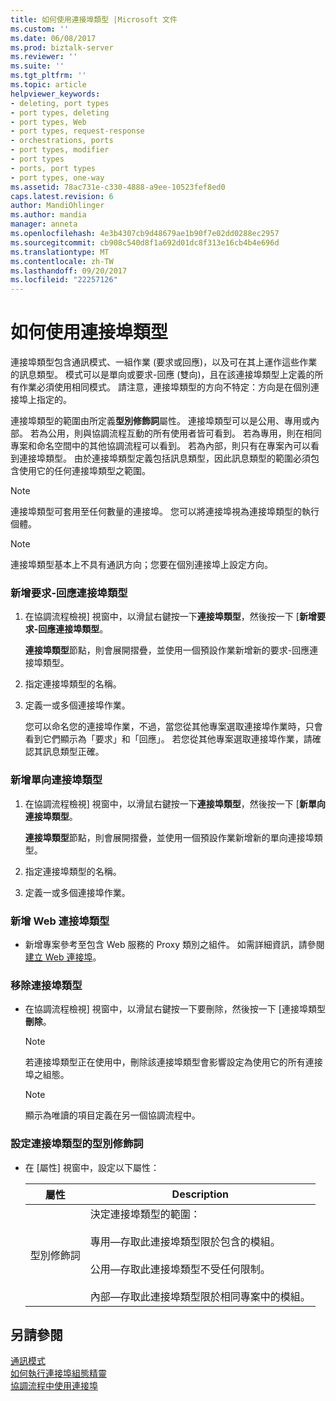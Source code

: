 ```yaml
---
title: 如何使用連接埠類型 |Microsoft 文件
ms.custom: ''
ms.date: 06/08/2017
ms.prod: biztalk-server
ms.reviewer: ''
ms.suite: ''
ms.tgt_pltfrm: ''
ms.topic: article
helpviewer_keywords:
- deleting, port types
- port types, deleting
- port types, Web
- port types, request-response
- orchestrations, ports
- port types, modifier
- port types
- ports, port types
- port types, one-way
ms.assetid: 78ac731e-c330-4888-a9ee-10523fef8ed0
caps.latest.revision: 6
author: MandiOhlinger
ms.author: mandia
manager: anneta
ms.openlocfilehash: 4e3b4307cb9d48679ae1b90f7e02dd0288ec2957
ms.sourcegitcommit: cb908c540d8f1a692d01dc8f313e16cb4b4e696d
ms.translationtype: MT
ms.contentlocale: zh-TW
ms.lasthandoff: 09/20/2017
ms.locfileid: "22257126"
---
```

# <a name="how-to-work-with-port-types"></a>如何使用連接埠類型
連接埠類型包含通訊模式、一組作業 (要求或回應)，以及可在其上運作這些作業的訊息類型。 模式可以是單向或要求-回應 (雙向)，且在該連接埠類型上定義的所有作業必須使用相同模式。 請注意，連接埠類型的方向不特定：方向是在個別連接埠上指定的。  
  
 連接埠類型的範圍由所定義**型別修飾詞**屬性。 連接埠類型可以是公用、專用或內部。 若為公用，則與協調流程互動的所有使用者皆可看到。 若為專用，則在相同專案和命名空間中的其他協調流程可以看到。 若為內部，則只有在專案內可以看到連接埠類型。 由於連接埠類型定義包括訊息類型，因此訊息類型的範圍必須包含使用它的任何連接埠類型之範圍。  
  
> [!NOTE]
>  連接埠類型可套用至任何數量的連接埠。 您可以將連接埠視為連接埠類型的執行個體。  
  
> [!NOTE]
>  連接埠類型基本上不具有通訊方向；您要在個別連接埠上設定方向。  
  
### <a name="to-add-a-request-response-port-type"></a>新增要求-回應連接埠類型  
  
1.  在協調流程檢視] 視窗中，以滑鼠右鍵按一下**連接埠類型**，然後按一下 [**新增要求-回應連接埠類型**。  
  
     **連接埠類型**節點，則會展開摺疊，並使用一個預設作業新增新的要求-回應連接埠類型。  
  
2.  指定連接埠類型的名稱。  
  
3.  定義一或多個連接埠作業。  
  
     您可以命名您的連接埠作業，不過，當您從其他專案選取連接埠作業時，只會看到它們顯示為「要求」和「回應」。 若您從其他專案選取連接埠作業，請確認其訊息類型正確。  
  
### <a name="to-add-a-one-way-port-type"></a>新增單向連接埠類型  
  
1.  在協調流程檢視] 視窗中，以滑鼠右鍵按一下**連接埠類型**，然後按一下 [**新單向連接埠類型**。  
  
     **連接埠類型**節點，則會展開摺疊，並使用一個預設作業新增新的單向連接埠類型。  
  
2.  指定連接埠類型的名稱。  
  
3.  定義一或多個連接埠作業。  
  
### <a name="to-add-a-web-port-type"></a>新增 Web 連接埠類型  
  
-   新增專案參考至包含 Web 服務的 Proxy 類別之組件。 如需詳細資訊，請參閱[建立 Web 連接埠](../core/creating-web-ports.md)。  
  
### <a name="to-remove-a-port-type"></a>移除連接埠類型  
  
-   在協調流程檢視] 視窗中，以滑鼠右鍵按一下要刪除，然後按一下 [連接埠類型**刪除**。  
  
    > [!NOTE]
    >  若連接埠類型正在使用中，刪除該連接埠類型會影響設定為使用它的所有連接埠之組態。  
  
    > [!NOTE]
    >  顯示為唯讀的項目定義在另一個協調流程中。  
  
### <a name="to-set-the-type-modifier-for-a-port-type"></a>設定連接埠類型的型別修飾詞  
  
-   在 [屬性] 視窗中，設定以下屬性：  
  
    |屬性|Description|  
    |--------------|-----------------|  
    |型別修飾詞|決定連接埠類型的範圍：<br /><br /> 專用—存取此連接埠類型限於包含的模組。<br /><br /> 公用—存取此連接埠類型不受任何限制。<br /><br /> 內部—存取此連接埠類型限於相同專案中的模組。|  
  
## <a name="see-also"></a>另請參閱  
 [通訊模式](../core/communication-pattern.md)   
 [如何執行連接埠組態精靈](../core/how-to-run-the-port-configuration-wizard.md)   
 [協調流程中使用連接埠](../core/using-ports-in-orchestrations.md)